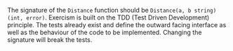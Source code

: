 The signature of the `Distance` function should be `Distance(a, b string) (int, error)`.
Exercism is built on the TDD (Test Driven Development) principle.
The tests already exist and define the outward facing interface as well as the behaviour of the code to be implemented.
Changing the signature will break the tests.
